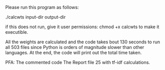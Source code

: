 Please run this program as follows:

./calcwts input-dir output-dir

if this does not run, give it user permissions: chmod +x calcwts to make it executible. 

All the weights are calculated and the code takes bout 130 seconds to run all 503 files since Python is orders of magnitude slower than other languages. At the end, the code will print out the total time taken. 

PFA: The commented code
The Report
file 25 with tf-idf calculations. 


